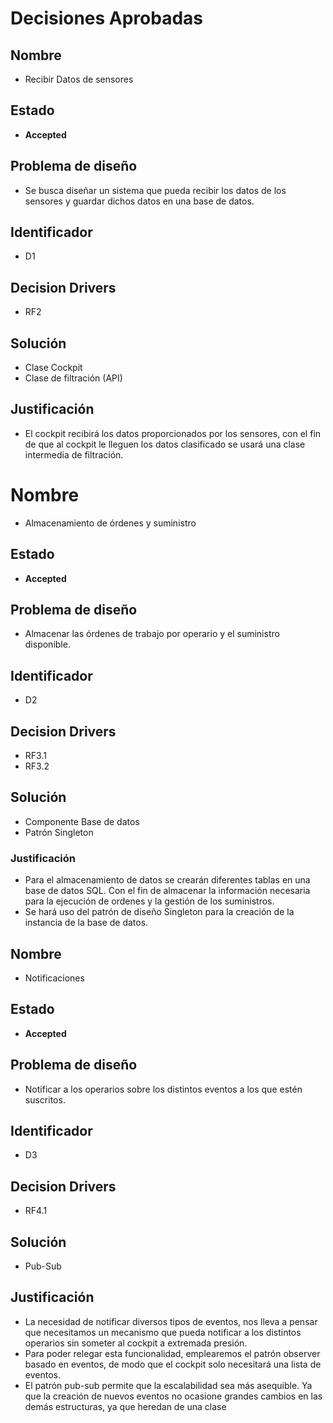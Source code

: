 # Decisiones Aprobadas

## Nombre

* Recibir Datos de sensores

## Estado

* **Accepted**

## Problema de diseño 

* Se busca diseñar un sistema que pueda recibir los datos de los sensores y guardar dichos datos en una base de datos. 

## Identificador 

* D1 

## Decision Drivers
* RF2

## Solución

* Clase Cockpit
* Clase de filtración (API)

## Justificación

* El cockpit recibirá los datos proporcionados por los sensores, con el fin de que al cockpit le lleguen los datos clasificado se usará una clase intermedia de filtración.

# Nombre
* Almacenamiento de órdenes y suministro

## Estado

* **Accepted**

## Problema de diseño 

* Almacenar las órdenes de trabajo por operario y el suministro disponible. 

## Identificador 

* D2 

## Decision Drivers
* RF3.1
* RF3.2

## Solución
* Componente Base de datos
* Patrón Singleton

### Justificación
* Para el almacenamiento de datos se crearán diferentes tablas en una base de datos SQL. Con el fin de almacenar la información necesaria para la ejecución de ordenes y la gestión de los suministros. 
* Se hará uso del patrón de diseño Singleton para la creación de la instancia de la base de datos.

## Nombre
* Notificaciones

## Estado
* **Accepted**

## Problema de diseño 

* Notificar a los operarios sobre los distintos eventos a los que estén suscritos.  

## Identificador 
* D3

## Decision Drivers
* RF4.1

## Solución
* Pub-Sub

## Justificación
* La necesidad de notificar diversos tipos de eventos, nos lleva a pensar que necesitamos un mecanismo que pueda notificar a los distintos operarios sin someter al cockpit a extremada presión.
* Para poder relegar esta funcionalidad, emplearemos el patrón observer basado en eventos, de modo que el cockpit solo necesitará una lista de eventos. 
* El patrón pub-sub permite que la escalabilidad sea más asequible. Ya que la creación de nuevos eventos no ocasione grandes cambios en las demás estructuras, ya que heredan de una clase
